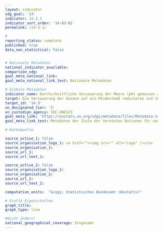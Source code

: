 ```yaml
---
layout: indicator
sdg_goal: '14'
indicator: 14.3.1
indicator_sort_order: '14-03-01'
permalink: /14-3-1/

#
reporting_status: complete
published: true
data_non_statistical: false


# Nationale Metadaten
national_indicator_available:
comparison_sdg:
goal_meta_national_link:
goal_meta_national_link_text: Nationale Metadaten

# Globale Metadaten
indicator_name: Durchschnittliche Versauerung der Meere (pH) gemessen an einer vereinbarten Reihe von repräsentativen Probeentnahmestationen
target: Die Versauerung der Ozeane auf ein Mindestmaß reduzieren und ihre Auswirkungen bekämpfen, unter anderem durch eine verstärkte wissenschaftliche Zusammenarbeit auf allen Ebenen
target_id: '14.3'
un_designated_tier: '2'
un_custodian_agency: IOC-UNESCO
goal_meta_link: 'https://unstats.un.org/sdgs/metadata/files/Metadata-14-03-01.pdf'
goal_meta_link_text: Metadaten der Ziele der Vereinten Nationen für nachhaltige Entwicklung

# Datenquelle

source_active_1: false
source_organisation_logo_1: <a href=""><img src="" alt="Logo" /></a>
source_organisation_1:
source_url_1:
source_url_text_1:

source_active_2: false
source_organisation_logo_2:
source_organisation_2:
source_url_2:
source_url_text_2:

computation_units:  "&copy; Statistisches Bundesamt (Destatis)"

# Grafik Eigenschaften
graph_title:
graph_type: line

#Nicht ändern!
national_geographical_coverage: Insgesamt
---
```

